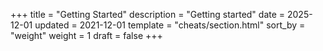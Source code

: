+++
title = "Getting Started"
description = "Getting started"
date = 2025-12-01
updated = 2021-12-01
template = "cheats/section.html"
sort_by = "weight"
weight = 1
draft = false
+++
